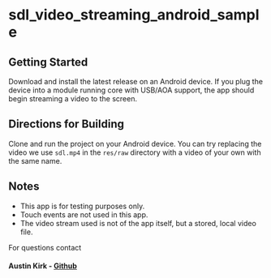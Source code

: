 # sdl_video_streaming_android_sample
## Getting Started
Download and install the latest release on an Android device. If you plug the device into a module running core with USB/AOA support, the app should begin streaming a video to the screen.

## Directions for Building
Clone and run the project on your Android device. You can try replacing the video we use `sdl.mp4` in the `res/raw` directory with a video of your own with the same name.

## Notes
- This app is for testing purposes only. 
- Touch events are not used in this app.
- The video stream used is not of the app itself, but a stored, local video file.

For questions contact 
#### Austin Kirk - [Github](https://github.com/askirk)

